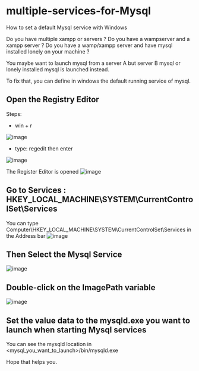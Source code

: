 # multiple-services-for-Mysql
How to set a default Mysql service with Windows

Do you have multiple xampp or servers ? 
Do you have a wampserver and a xampp server ?
Do you have a wamp/xampp server and have mysql installed lonely on your machine ?

You maybe want to launch mysql from a server A but server B mysql or lonely installed mysql is launched instead.

To fix that, you can define in windows the default running service of mysql.

## Open the Registry Editor
Steps:
* win + r

![image](https://user-images.githubusercontent.com/96789008/199275200-c3d40efb-a66e-42cb-ae56-e5e561175673.png)


* type: regedit then enter

![image](https://user-images.githubusercontent.com/96789008/199275520-1f5d2751-de60-4b13-8614-df3eb954be34.png)

The Register Editor is opened 
![image](https://user-images.githubusercontent.com/96789008/199276068-ce3c3909-9658-4173-989d-1a1f942ad45b.png)

## Go to Services : HKEY_LOCAL_MACHINE\SYSTEM\CurrentControlSet\Services
You can type Computer\HKEY_LOCAL_MACHINE\SYSTEM\CurrentControlSet\Services in the Address bar
![image](https://user-images.githubusercontent.com/96789008/199276449-d4bed8be-2db2-4f08-8039-235a6811ad6a.png)


## Then Select the Mysql Service
![image](https://user-images.githubusercontent.com/96789008/199276857-508118a9-ffaa-4453-ab91-6f72c5a90f18.png)


## Double-click on the ImagePath variable
 ![image](https://user-images.githubusercontent.com/96789008/199277304-8bd49794-b8a4-4db9-a136-a24db2db2998.png)


## Set the value data to the mysqld.exe you want to launch when starting Mysql services
You can see the mysqld location in <mysql_you_want_to_launch>/bin/mysqld.exe

Hope that helps you.
